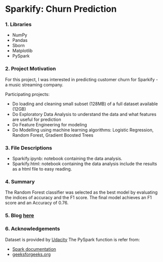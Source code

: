 # Sparkify: Churn Prediction
### 1. Libraries
- NumPy
- Pandas
- Sborn
- Matplotlib
- PySpark

### 2. Project Motivation
For this project, I was interested in predicting customer churn for Sparkify - a music streaming company.

Participating projects:
- Do loading and cleaning small subset (128MB) of a full dataset available (12GB)
- Do Exploratory Data Analysis to understand the data and what features are useful for prediction
- Do Feature Engineering for modeling
- Do Modelling using machine learning algorithms: Logistic Regression, Random Forest, Gradient Boosted Trees

### 3. File Descriptions
- Sparkify.ipynb: notebook containing the data analysis.
- Sparkify.html: notebook containing the data analysis include the results as a html file to easy reading.

### 4. Summary
The Random Forest classifier was selected as the best model by evaluating the indices of accuracy and the F1 score. The final model achieves an F1 score and an Accuracy of 0.76.

### 5. Blog [here](https://medium.com/@nguyenhanguyen_49149/how-to-predict-users-will-leave-sparkify-46021dfcb668)

### 6. Acknowledgements
Dataset is provided by [Udacity](https://www.udacity.com/)
The PySpark function is refer from:
- [Spark documentation](https://spark.apache.org/docs/latest/api/python/)
- [geeksforgeeks.org](https://www.geeksforgeeks.org/introduction-pyspark-distributed-computing-apache-spark/)

